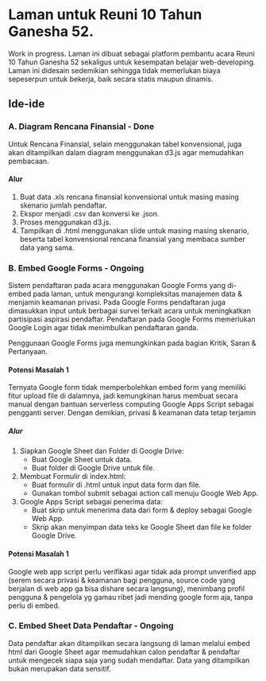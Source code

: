 # Laman untuk Reuni 10 Tahun Ganesha 52. 

Work in progress. Laman ini dibuat sebagai platform pembantu acara Reuni 10 Tahun Ganesha 52 sekaligus untuk kesempatan belajar web-developing. Laman ini didesain sedemikian sehingga tidak memerlukan biaya sepeserpun untuk bekerja, baik secara statis maupun dinamis.

## Ide-ide

### A. Diagram Rencana Finansial - Done

Untuk Rencana Finansial, selain menggunakan tabel konvensional, juga akan ditampilkan dalam diagram menggunakan d3.js agar memudahkan pembacaan. 

#### Alur 

1. Buat data .xls rencana finansial konvensional untuk masing masing skenario jumlah pendaftar.
2. Ekspor menjadi .csv dan konversi ke .json.
3. Proses menggunakan d3.js.
4. Tampilkan di .html menggunakan slide untuk masing masing skenario, beserta tabel konvensional rencana finansial yang membaca sumber data yang sama.

### B. Embed Google Forms - Ongoing

Sistem pendaftaran pada acara menggunakan Google Forms yang di-embed pada laman, untuk mengurangi kompleksitas manajemen data & menjamin keamanan privasi. Pada Google Forms pendaftaran juga dimasukkan input untuk berbagai survei terkait acara untuk meningkatkan partisipasi aspirasi pendaftar. Pendaftaran pada Google Forms memerlukan Google Login agar tidak menimbulkan pendaftaran ganda.

Penggunaan Google Forms juga memungkinkan pada bagian Kritik, Saran & Pertanyaan.

#### Potensi Masalah 1

Ternyata Google form tidak memperbolehkan embed form yang memiliki fitur upload file di dalamnya, jadi kemungkinan harus membuat secara manual dengan bantuan serverless computing Google Apps Script sebagai pengganti server. Dengan demikian, privasi & keamanan data tetap terjamin

##### Alur

1. Siapkan Google Sheet dan Folder di Google Drive:
    - Buat Google Sheet untuk data.
    - Buat folder di Google Drive untuk file.
2. Membuat Formulir di index.html:
    - Buat formulir di .html untuk input data form dan file.
    - Gunakan tombol submit sebagai action call menuju Google Web App.
3. Google Apps Script sebagai penerima data:
    - Buat skrip untuk menerima data dari form & deploy sebagai Google Web App.
    - Skrip akan menyimpan data teks ke Google Sheet dan file ke folder Google Drive.

#### Potensi Masalah 1

Google web app script perlu verifikasi agar tidak ada prompt unverified app (serem secara privasi & keamanan bagi pengguna, source code yang berjalan di web app ga bisa dishare secara langsung), menimbang profil pengguna & pengelola yg gamau ribet jadi mending google form aja, tanpa perlu di embed.


### C. Embed Sheet Data Pendaftar - Ongoing

Data pendaftar akan ditampilkan secara langsung di laman melalui embed html dari Google Sheet agar memudahkan calon pendaftar & pendaftar untuk mengecek siapa saja yang sudah mendaftar. Data yang ditampilkan bukan merupakan data sensitif. 